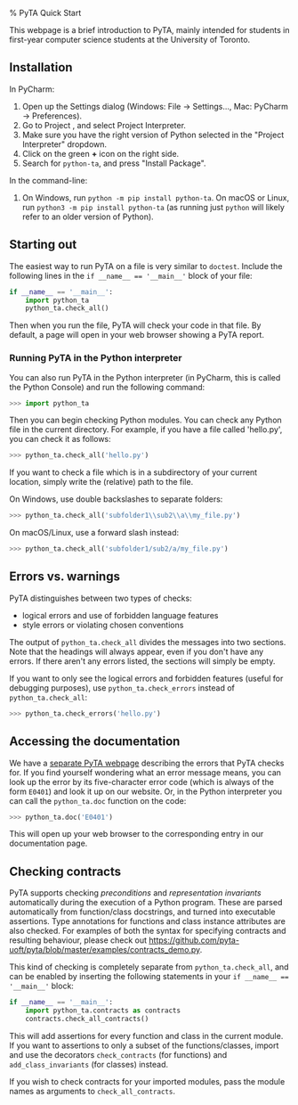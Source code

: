% PyTA Quick Start

This webpage is a brief introduction to PyTA, mainly intended for
students in first-year computer science students at the University of Toronto.

## Installation

In PyCharm:

1. Open up the Settings dialog (Windows: File -> Settings..., Mac: PyCharm -> Preferences).
2. Go to Project <your project name>, and select Project Interpreter.
3. Make sure you have the right version of Python selected in the "Project Interpreter" dropdown.
4. Click on the green **+** icon on the right side.
5. Search for `python-ta`, and press "Install Package".

In the command-line:

1. On Windows, run `python -m pip install python-ta`.
   On macOS or Linux, run `python3 -m pip install python-ta` (as running just `python` will likely refer to an older version of Python).

## Starting out

The easiest way to run PyTA on a file is very similar to `doctest`.
Include the following lines in the `if __name__ == '__main__'` block of your file:

```python
if __name__ == '__main__':
    import python_ta
    python_ta.check_all()
```

Then when you run the file, PyTA will check your code in that file.
By default, a page will open in your web browser showing a PyTA report.

### Running PyTA in the Python interpreter

You can also run PyTA in the Python interpreter (in PyCharm, this is called the
Python Console) and run the following command:

```python
>>> import python_ta
```

Then you can begin checking Python modules.
You can check any Python file in the current directory.
For example, if you have a file called 'hello.py', you can check it
as follows:

```python
>>> python_ta.check_all('hello.py')
```

If you want to check a file which is in a subdirectory of your current location,
simply write the (relative) path to the file.

On Windows, use double backslashes to separate folders:

```python
>>> python_ta.check_all('subfolder1\\sub2\\a\\my_file.py')
```

On macOS/Linux, use a forward slash instead:

```python
>>> python_ta.check_all('subfolder1/sub2/a/my_file.py')
```

## Errors vs. warnings

PyTA distinguishes between two types of checks:

- logical errors and use of forbidden language features
- style errors or violating chosen conventions

The output of `python_ta.check_all` divides the messages into two sections.
Note that the headings will always appear, even if you don't have any errors.
If there aren't any errors listed, the sections will simply be empty.

If you want to only see the logical errors and forbidden features
(useful for debugging purposes), use `python_ta.check_errors` instead of `python_ta.check_all`:

```python
>>> python_ta.check_errors('hello.py')
```

## Accessing the documentation

We have a [separate PyTA webpage](https://www.cs.toronto.edu/~david/pyta/)
describing the errors that PyTA checks for.
If you find yourself wondering what an error message means, you can look up the error by its
five-character error code (which is always of the form `E0401`) and look it up on our website.
Or, in the Python interpreter you can call the `python_ta.doc` function on the code:

```python
>>> python_ta.doc('E0401')
```

This will open up your web browser to the corresponding entry in our documentation page.

## Checking contracts

PyTA supports checking *preconditions* and *representation invariants* automatically during the execution
of a Python program.
These are parsed automatically from function/class docstrings, and turned into executable assertions.
Type annotations for functions and class instance attributes are also checked. 
For examples of both the syntax for specifying contracts and resulting behaviour, please check out
<https://github.com/pyta-uoft/pyta/blob/master/examples/contracts_demo.py>.

This kind of checking is completely separate from `python_ta.check_all`, and can be enabled by inserting
the following statements in your `if __name__ == '__main__'` block:

```python
if __name__ == '__main__':
    import python_ta.contracts as contracts
    contracts.check_all_contracts()
```

This will add assertions for every function and class in the current module.
If you want to assertions to only a subset of the functions/classes, import and use the decorators
`check_contracts` (for functions) and `add_class_invariants` (for classes) instead.

If you wish to check contracts for your imported modules, pass the module names as arguments to `check_all_contracts`.
